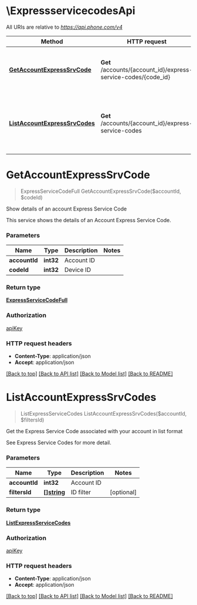 # \ExpressservicecodesApi

All URIs are relative to *https://api.phone.com/v4*

Method | HTTP request | Description
------------- | ------------- | -------------
[**GetAccountExpressSrvCode**](ExpressservicecodesApi.md#GetAccountExpressSrvCode) | **Get** /accounts/{account_id}/express-service-codes/{code_id} | Show details of an account Express Service Code
[**ListAccountExpressSrvCodes**](ExpressservicecodesApi.md#ListAccountExpressSrvCodes) | **Get** /accounts/{account_id}/express-service-codes | Get the Express Service Code associated with your account in list format


# **GetAccountExpressSrvCode**
> ExpressServiceCodeFull GetAccountExpressSrvCode($accountId, $codeId)

Show details of an account Express Service Code

This service shows the details of an Account Express Service Code.


### Parameters

Name | Type | Description  | Notes
------------- | ------------- | ------------- | -------------
 **accountId** | **int32**| Account ID | 
 **codeId** | **int32**| Device ID | 

### Return type

[**ExpressServiceCodeFull**](ExpressServiceCodeFull.md)

### Authorization

[apiKey](../README.md#apiKey)

### HTTP request headers

 - **Content-Type**: application/json
 - **Accept**: application/json

[[Back to top]](#) [[Back to API list]](../README.md#documentation-for-api-endpoints) [[Back to Model list]](../README.md#documentation-for-models) [[Back to README]](../README.md)

# **ListAccountExpressSrvCodes**
> ListExpressServiceCodes ListAccountExpressSrvCodes($accountId, $filtersId)

Get the Express Service Code associated with your account in list format

See Express Service Codes for more detail.


### Parameters

Name | Type | Description  | Notes
------------- | ------------- | ------------- | -------------
 **accountId** | **int32**| Account ID | 
 **filtersId** | [**[]string**](string.md)| ID filter | [optional] 

### Return type

[**ListExpressServiceCodes**](ListExpressServiceCodes.md)

### Authorization

[apiKey](../README.md#apiKey)

### HTTP request headers

 - **Content-Type**: application/json
 - **Accept**: application/json

[[Back to top]](#) [[Back to API list]](../README.md#documentation-for-api-endpoints) [[Back to Model list]](../README.md#documentation-for-models) [[Back to README]](../README.md)

